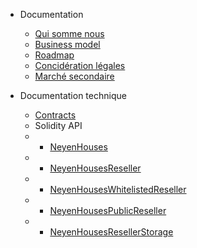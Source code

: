 - Documentation
  - [Qui somme nous](fr/neyen.md)
  - [Business model](fr/business.md)
  - [Roadmap](fr/roadmap.md)
  - [Concidération légales](fr/legals.md)
  - [Marché secondaire](fr/secondary-market.md)

- Documentation technique
  - [Contracts](fr/contracts.md)
  - Solidity API
  * - [NeyenHouses](solidity-api/NeyenHouses.md?id=solidity-api)
  * - [NeyenHousesReseller](solidity-api/NeyenHousesReseller.md?id=solidity-api)
  * - [NeyenHousesWhitelistedReseller](solidity-api/NeyenHousesWhitelistedReseller.md?id=solidity-api)
  * - [NeyenHousesPublicReseller](solidity-api/NeyenHousesPublicReseller.md?id=solidity-api)
  * - [NeyenHousesResellerStorage](solidity-api/NeyenHousesResellerStorage.md?id=solidity-api)